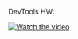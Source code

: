 DevTools HW: 

[![Watch the video](https://i9.ytimg.com/vi/xuy0wTCIzkI/mq1.jpg?sqp=COTM_IoG&rs=AOn4CLD8PR37EYFBKhdyTgry91Uq0YHhww)](https://youtu.be/xuy0wTCIzkI)
